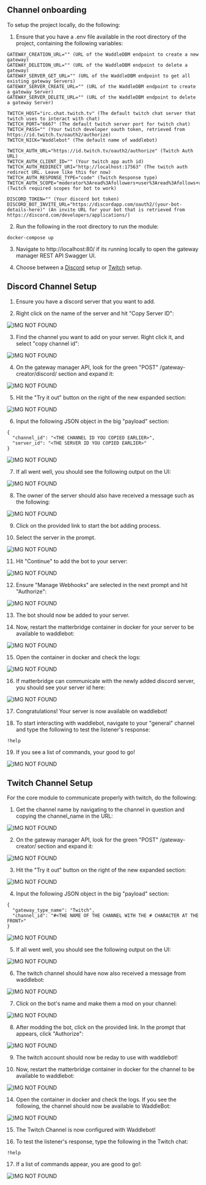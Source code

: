 ## Channel onboarding
To setup the project locally, do the following:

1. Ensure that you have a .env file available in the root directory of the project, containing the following variables:

```
GATEWAY_CREATION_URL="" (URL of the WaddleDBM endpoint to create a new gateway)
GATEWAY_DELETION_URL="" (URL of the WaddleDBM endpoint to delete a gateway)
GATEWAY_SERVER_GET_URL="" (URL of the WaddleDBM endpoint to get all existing gateway Servers)
GATEWAY_SERVER_CREATE_URL="" (URL of the WaddleDBM endpoint to create a gateway Server)
GATEWAY_SERVER_DELETE_URL="" (URL of the WaddleDBM endpoint to delete a gateway Server)

TWITCH_HOST="irc.chat.twitch.tv" (The default twitch chat server that twitch uses to interact with chat)
TWITCH_PORT="6667" (The default twitch server port for twitch chat)
TWITCH_PASS="" (Your twitch developer oauth token, retrieved from https://id.twitch.tv/oauth2/authorize)
TWITCH_NICK="Waddlebot" (The default name of waddlebot)

TWITCH_AUTH_URL="https://id.twitch.tv/oauth2/authorize" (Twitch Auth URL)
TWITCH_AUTH_CLIENT_ID="" (Your twitch app auth id)
TWITCH_AUTH_REDIRECT_URI="http://localhost:17563" (The twitch auth redirect URL. Leave like this for now)
TWITCH_AUTH_RESPONSE_TYPE="code" (Twitch Response type)
TWITCH_AUTH_SCOPE="moderator%3Aread%3Afollowers+user%3Aread%3Afollows+user%3Aedit%3Afollows+moderator%3Amanage%3Aautomod" (Twitch required scopes for bot to work)

DISCORD_TOKEN="" (Your discord bot token)
DISCORD_BOT_INVITE_URL="https://discordapp.com/oauth2/(your-bot-details-here)" (An invite URL for your bot that is retrieved from https://discord.com/developers/applications/)
```

2. Run the following in the root directory to run the module:

```
docker-compose up
```

3. Navigate to http://localhost:80/ if its running locally to open the gateway manager REST API Swagger UI.

4. Choose between a [Discord](#discord-channel-setup) setup or [Twitch](#twitch-channel-setup) setup.

## Discord Channel Setup

1. Ensure you have a discord server that you want to add.

2. Right click on the name of the server and hit "Copy Server ID":

![IMG NOT FOUND](assets/screenshots/copy_server_id.png)

3. Find the channel you want to add on your server. Right click it, and select "copy channel id":

![IMG NOT FOUND](assets/screenshots/copy_channel_id.png)

4. On the gateway manager API, look for the green "POST" /gateway-creator/discord/ section and expand it:

![IMG NOT FOUND](assets/screenshots/open_post_gateway_discord.png)

5. Hit the "Try it out" button on the right of the new expanded section:

![IMG NOT FOUND](assets/screenshots/try_it_out.png)

6. Input the following JSON object in the big "payload" section:

```
{
  "channel_id": "<THE CHANNEL ID YOU COPIED EARLIER>",
  "server_id": "<THE SERVER ID YOU COPIED EARLIER>"
}
```
![IMG NOT FOUND](assets/screenshots/payload_paste.png)

7. If all went well, you should see the following output on the UI:

![IMG NOT FOUND](assets/screenshots/success_gateway.png)

8. The owner of the server should also have received a message such as the following:

![IMG NOT FOUND](assets/screenshots/discord_message.png)

9. Click on the provided link to start the bot adding process.

10. Select the server in the prompt.

![IMG NOT FOUND](assets/screenshots/bot_prompt.png)

11. Hit "Continue" to add the bot to your server:

![IMG NOT FOUND](assets/screenshots/continue.png)

12. Ensure "Manage Webhooks" are selected in the next prompt and hit "Authorize":

![IMG NOT FOUND](assets/screenshots/authorize_webhooks.png)

13. The bot should now be added to your server.

14. Now, restart the matterbridge container in docker for your server to be available to waddlebot:

![IMG NOT FOUND](assets/screenshots/docker_matterbridge_restart.png)

15. Open the container in docker and check the logs:

![IMG NOT FOUND](assets/screenshots/matterbridge_logs.png)

16. If matterbridge can communicate with the newly added discord server, you should see your server id here:

![IMG NOT FOUND](assets/screenshots/matterbridge_discord_logs_success.png)

17. Congratulations! Your server is now available on waddlebot!

18. To start interacting with waddlebot, navigate to your "general" channel and type the following to test the listener's response:

`!help`

19. If you see a list of commands, your good to go!

![IMG NOT FOUND](assets/screenshots/commands_output.png)

## Twitch Channel Setup
For the core module to communicate properly with twitch, do the following:

1. Get the channel name by navigating to the channel in question and copying the channel_name in the URL:

![IMG NOT FOUND](assets/screenshots/twitch_channel_name.png)

2. On the gateway manager API, look for the green "POST" /gateway-creator/ section and expand it:

![IMG NOT FOUND](assets/screenshots/open_post_gateway.png)

3. Hit the "Try it out" button on the right of the new expanded section:

![IMG NOT FOUND](assets/screenshots/try_it_out.png)

4. Input the following JSON object in the big "payload" section:

```
{
  "gateway_type_name": "Twitch",
  "channel_id": "#<THE NAME OF THE CHANNEL WITH THE # CHARACTER AT THE FRONT>"
}
```
![IMG NOT FOUND](assets/screenshots/payload_twitch.png)

5. If all went well, you should see the following output on the UI:

![IMG NOT FOUND](assets/screenshots/success_gateway.png)

6. The twitch channel should have now also received a message from waddlebot:

![IMG NOT FOUND](assets/screenshots/twitch_message.png)

7. Click on the bot's name and make them a mod on your channel:

![IMG NOT FOUND](assets/screenshots/twitch_mod.png)

8. After modding the bot, click on the provided link. In the prompt that appears, click "Authorize":

![IMG NOT FOUND](assets/screenshots/twitch_authorize.png)

9. The twitch account should now be reday to use with waddlebot!

10. Now, restart the matterbridge container in docker for the channel to be available to waddlebot:

![IMG NOT FOUND](assets/screenshots/docker_matterbridge_restart.png)

14. Open the container in docker and check the logs. If you see the following, the channel should now be available to WaddleBot:

![IMG NOT FOUND](assets/screenshots/twitch_matterbridge_success.png)

15. The Twitch Channel is now configured with Waddlebot!

16. To test the listener's response, type the following in the Twitch chat:

`!help`

17. If a list of commands appear, you are good to go!:

![IMG NOT FOUND](assets/screenshots/twitch_commands.png)